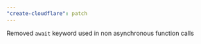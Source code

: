 ```yaml
---
"create-cloudflare": patch
---
```


Removed `await` keyword used in non asynchronous function calls
